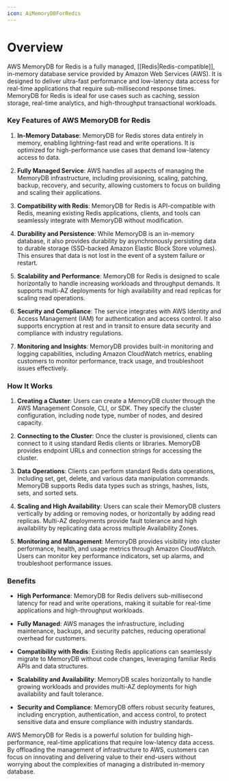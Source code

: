 ```yaml
---
icon: AiMemoryDBForRedis
---
```

# Overview

AWS MemoryDB for Redis is a fully managed, [[Redis|Redis-compatible]], in-memory database service provided by Amazon Web Services (AWS). It is designed to deliver ultra-fast performance and low-latency data access for real-time applications that require sub-millisecond response times. MemoryDB for Redis is ideal for use cases such as caching, session storage, real-time analytics, and high-throughput transactional workloads.

### Key Features of AWS MemoryDB for Redis

1. **In-Memory Database**: MemoryDB for Redis stores data entirely in memory, enabling lightning-fast read and write operations. It is optimized for high-performance use cases that demand low-latency access to data.
    
2. **Fully Managed Service**: AWS handles all aspects of managing the MemoryDB infrastructure, including provisioning, scaling, patching, backup, recovery, and security, allowing customers to focus on building and scaling their applications.
    
3. **Compatibility with Redis**: MemoryDB for Redis is API-compatible with Redis, meaning existing Redis applications, clients, and tools can seamlessly integrate with MemoryDB without modification.
    
4. **Durability and Persistence**: While MemoryDB is an in-memory database, it also provides durability by asynchronously persisting data to durable storage (SSD-backed Amazon Elastic Block Store volumes). This ensures that data is not lost in the event of a system failure or restart.
    
5. **Scalability and Performance**: MemoryDB for Redis is designed to scale horizontally to handle increasing workloads and throughput demands. It supports multi-AZ deployments for high availability and read replicas for scaling read operations.
    
6. **Security and Compliance**: The service integrates with AWS Identity and Access Management (IAM) for authentication and access control. It also supports encryption at rest and in transit to ensure data security and compliance with industry regulations.
    
7. **Monitoring and Insights**: MemoryDB provides built-in monitoring and logging capabilities, including Amazon CloudWatch metrics, enabling customers to monitor performance, track usage, and troubleshoot issues effectively.
    

### How It Works

1. **Creating a Cluster**: Users can create a MemoryDB cluster through the AWS Management Console, CLI, or SDK. They specify the cluster configuration, including node type, number of nodes, and desired capacity.
    
2. **Connecting to the Cluster**: Once the cluster is provisioned, clients can connect to it using standard Redis clients or libraries. MemoryDB provides endpoint URLs and connection strings for accessing the cluster.
    
3. **Data Operations**: Clients can perform standard Redis data operations, including set, get, delete, and various data manipulation commands. MemoryDB supports Redis data types such as strings, hashes, lists, sets, and sorted sets.
    
4. **Scaling and High Availability**: Users can scale their MemoryDB clusters vertically by adding or removing nodes, or horizontally by adding read replicas. Multi-AZ deployments provide fault tolerance and high availability by replicating data across multiple Availability Zones.
    
5. **Monitoring and Management**: MemoryDB provides visibility into cluster performance, health, and usage metrics through Amazon CloudWatch. Users can monitor key performance indicators, set up alarms, and troubleshoot performance issues.
    

### Benefits

- **High Performance**: MemoryDB for Redis delivers sub-millisecond latency for read and write operations, making it suitable for real-time applications and high-throughput workloads.
    
- **Fully Managed**: AWS manages the infrastructure, including maintenance, backups, and security patches, reducing operational overhead for customers.
    
- **Compatibility with Redis**: Existing Redis applications can seamlessly migrate to MemoryDB without code changes, leveraging familiar Redis APIs and data structures.
    
- **Scalability and Availability**: MemoryDB scales horizontally to handle growing workloads and provides multi-AZ deployments for high availability and fault tolerance.
    
- **Security and Compliance**: MemoryDB offers robust security features, including encryption, authentication, and access control, to protect sensitive data and ensure compliance with industry standards.
    

AWS MemoryDB for Redis is a powerful solution for building high-performance, real-time applications that require low-latency data access. By offloading the management of infrastructure to AWS, customers can focus on innovating and delivering value to their end-users without worrying about the complexities of managing a distributed in-memory database.